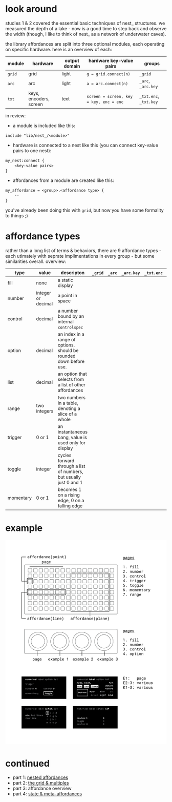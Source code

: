 # look around

studies 1 & 2 covered the essential basic techniques of nest_ structures. we measured the depth of a lake - now is a good time to step back and observe the width (though, I like to think of nest_ as a network of underwater caves).

the library affordances are split into three optional modules, each operating on specific hardware. here is an overview of each:

| module       | hardware | output domain | hardware key-value pairs | groups |
| ---          | ---      | ---    |---             | ---
| `grid` | grid | light | `g = grid.connect(n)` | `_grid` |
| `arc` | arc | light |`a = arc.connect(n)` | `_arc`, `_arc.key` |
| `txt` | keys, encoders, screen | text | `screen = screen, key = key, enc = enc` | `_txt.enc`, `_txt.key` |

in review:

- a module is included like this:
```
include "lib/nest_/<module>"
```
- hardware is connected to a nest like this (you can connect key-value pairs to one nest):
```
my_nest:connect {
    <key-value pairs>
}
```
- affordances from a module are created like this:
```
my_affordance = <group>.<affordance type> {
    --
}
```
you've already been doing this with `grid`, but now you have some formality to things ;)

# affordance types

rather than a long list of terms & behaviors, there are 9 affordance types - each utimately with seprate implimentations in every group - but some similarities overall. overview:

| type | value | descripton | `_grid` | `_arc` | `_arc.key` | `_txt.enc` | `_txt.key` |
| --- | --- | --- | --- | --- | --- | --- | --- |
| fill | none | a static display | | | | | |
| number | integer or decimal | a point in space | | | | | |
| control | decimal | a number bound by an internal `controlspec` | | | | | |
| option | decimal | an index in a range of options. should be rounded down before use. | | | | | |
| list | decimal | an option that selects from a list of other affordances | | | | | |
| range | two integers | two numbers in a table, denoting a slice of a whole | | | | | |
| trigger | 0 or 1 | an instantaneous bang, value is used only for display | | | | | |
| toggle | integer | cycles forward through a list of numbers, but usually just 0 and 1 | | | | | |
| momentary | 0 or 1 | becomes 1 on a rising edge, 0 on a falling edge | | | | | |

# example

![docs](./img/study3-01.png)

# continued

- part 1: [nested affordances](./study1.md)
- part 2: [the grid & multiples](./study2.md)
- part 3: affordance overview
- part 4: [state & meta-affordances](./study4.md)
